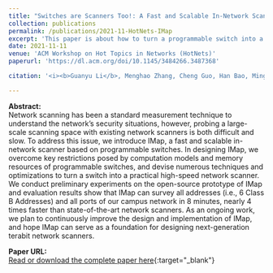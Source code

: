 ```yaml
---
title: "Switches are Scanners Too!: A Fast and Scalable In-Network Scanner with Programmable Switches"
collection: publications
permalink: /publications/2021-11-HotNets-IMap
excerpt: 'This paper is about how to turn a programmable switch into a practical high-speed network scanner.'
date: 2021-11-11
venue: 'ACM Workshop on Hot Topics in Networks (HotNets)'
paperurl: 'https://dl.acm.org/doi/10.1145/3484266.3487368'

citation: '<i><b>Guanyu Li</b>, Menghao Zhang, Cheng Guo, Han Bao, Mingwe Xu , Hongxin Hu. &quot;Switches are Scanners Too!: A Fast and Scalable In-Network Scanner with Programmable Switches&quot;. In the 20th ACM Workshop on Hot Topics in Networks (HotNets), Virtual Conference, November 10-12, 2021.</i>'

---
```

**Abstract:**  
Network scanning has been a standard measurement technique to understand the network’s security situations, however, probing a large-scale scanning space with existing network scanners is both difficult and slow. To address this issue, we introduce IMap, a fast and scalable in-network scanner based on programmable switches. In designing IMap, we overcome key restrictions posed by computation models and memory resources of programmable switches, and devise numerous techniques and optimizations to turn a switch into a practical high-speed network scanner. We conduct preliminary experiments on the open-source prototype of IMap and evaluation results show that IMap can survey all addresses (i.e., 6 Class B Addresses) and all ports of our campus network in 8 minutes, nearly 4 times faster than state-of-the-art network scanners. As an ongoing work, we plan to continuously improve the design and implementation of IMap, and hope IMap can serve as a foundation for designing next-generation terabit network scanners.

**Paper URL:**  
[Read or download the complete paper here](https://dl.acm.org/doi/10.1145/3484266.3487368){:target="\_blank"}
